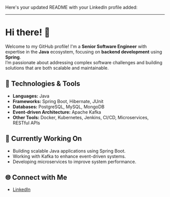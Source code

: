 Here's your updated README with your LinkedIn profile added:

---

# Hi there! 👋

Welcome to my GitHub profile! I'm a **Senior Software Engineer** with expertise in the **Java** ecosystem, focusing on **backend development** using **Spring**.  
I’m passionate about addressing complex software challenges and building solutions that are both scalable and maintainable.

## 🔧 Technologies & Tools

- **Languages:** Java
- **Frameworks:** Spring Boot, Hibernate, JUnit
- **Databases:** PostgreSQL, MySQL, MongoDB
- **Event-driven Architecture:** Apache Kafka
- **Other Tools:** Docker, Kubernetes, Jenkins, CI/CD, Microservices, RESTful APIs

## 🌱 Currently Working On

- Building scalable Java applications using Spring Boot.
- Working with Kafka to enhance event-driven systems.
- Developing microservices to improve system performance.

## 🌐 Connect with Me

- [LinkedIn](https://www.linkedin.com/in/burak-ozmen/)

<!--
**burakozmen8/burakozmen8** is a ✨ _special_ ✨ repository because its `README.md` (this file) appears on your GitHub profile.

Here are some ideas to get you started:

- 🔭 I’m currently working on ...
- 🌱 I’m currently learning ...
- 👯 I’m looking to collaborate on ...
- 🤔 I’m looking for help with ...
- 💬 Ask me about ...
- 📫 How to reach me: ...
- 😄 Pronouns: ...
- ⚡ Fun fact: ...
-->
